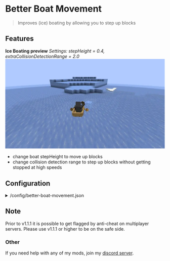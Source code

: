 # Better Boat Movement

> Improves (ice) boating by allowing you to step up blocks

## Features

**Ice Boating preview**
*Settings: stepHeight = 0.4, extraCollisionDetectionRange = 2.0*
![Ice Boating preview](https://raw.githubusercontent.com/btwonion/better-boat-movement/refs/heads/master/media/bbm-ice-boating.webp)

- change boat stepHeight to move up blocks
- change collision detection range to step up blocks without getting stopped at high speeds

## Configuration

<details>
<summary>/config/better-boat-movement.json</summary>

```json5
{
    "version": 4, // just ignore that, only for migrations
    "config": {
        "stepHeight": 0.35, // The amount of blocks you are going to be boosted when triggering a boost
        "playerEjectTicks": 200.0, // The ticks the game waits before kicking you out of a boat after the player lost control
        "boostUnderwater": true, // Toggles, whether a boat, which is underwater should be boosted upwards
        "boostOnBlocks": false, // Toggles, whether a boat, which is on a block should be boosted upwards when running against an elevation
        "boostOnIce": false, // Toggles, whether a boat, should only be boosted on blocks, when laying on an ice block.
        "boostOnWater": true, // Toggles, whether a boat, which is on water should be boosted upwards when floating against an elevation
        "onlyForPlayers": true, // Toggles, whether a boat should only be boosted when carrying a player,
        "extraCollisionDetectionRange": 0.5 // Changes the detection range of a collision. Increasing this will boost a boat x blocks before actually touching the block it approaches.
    }
}
```

</details>

## Note

Prior to v1.1.1 it is possible to get flagged by anti-cheat on multiplayer servers.
Please use v1.1.1 or higher to be on the safe side.

### Other

If you need help with any of my mods, join my [discord server](https://nyon.dev/discord).
